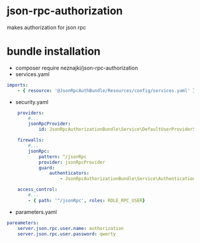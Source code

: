 # json-rpc-authorization
makes authorization for json rpc

# bundle installation
* composer require neznajki/json-rpc-authorization
* services.yaml
```yaml
imports:
    - { resource: '@JsonRpcAuthBundle/Resources/config/services.yaml' }

```
* security.yaml
```yaml
    providers:
        #...
        jsonRpcProvider:
            id: JsonRpcAuthorizationBundle\Service\DefaultUserProviderService

    firewalls:
        #...
        jsonRpc:
            pattern: ^/jsonRpc
            provider: jsonRpcProvider
            guard:
                authenticators:
                    - JsonRpcAuthorizationBundle\Service\AuthenticationService

    access_control:
        #...
        - { path: '^/jsonRpc', roles: ROLE_RPC_USER}
```
* parameters.yaml
```yaml
pareameters:
    server.json.rpc.user.name: authorization
    server.json.rpc.user.password: qwerty

```
